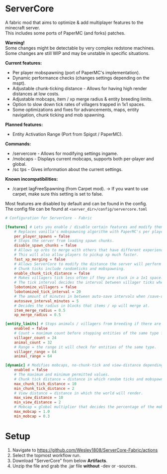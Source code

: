 # ServerCore
A fabric mod that aims to optimize & add multiplayer features to the minecraft server.\
This includes some ports of PaperMC (and forks) patches.

**Warning!**\
Some changes might be detectable by very complex redstone machines.\
Some changes are still WIP and may be unstable in specific situations.

**Current features:**
- Per player mobspawning (port of PaperMC's implementation).
- Dynamic performance checks (changes settings depending on the mspt).
- Adjustable chunk-ticking distance - Allows for having high render distances at low costs.
- Adjustable mobcaps, item / xp merge radius & entity breeding limits.
- Option to slow down tick rates of villagers trapped in 1x1 spaces.
- Some optimizations and fixes for advancements, maps, entity navigation, chunk ticking and mob spawning.

**Planned features:**
- Entity Activation Range (Port from Spigot / PaperMC).

**Commands:**
- /servercore <name> <value> - Allows for modifying settings ingame.
- /mobcaps - Displays current mobcaps, supports both per-player and global.
- /sc tps - Gives information about the current settings.

**Known incompatibilities:**
- /carpet lagFreeSpawning (from Carpet mod). -> If you want to use carpet, make sure this setting is set to false.

Most features are disabled by default and can be found in the config.\
The config file can be found at `<server_dir>/config/servercore.toml`
```toml
# Configuration for ServerCore - Fabric

[features] # Lets you enable / disable certain features and modify them.
    # Replaces vanilla's mobspawning algorithm with PaperMC's per player mobspawning.
    per_player_spawns = false
    # Stops the server from loading spawn chunks.
    disable_spawn_chunks = false
    # Allows xp orbs to merge with others that have different experience amounts.
    # This will also allow players to pickup xp much faster.
    fast_xp_merging = false
    # Allows ServerCore to modify the distance the server will perform chunk ticks at.
    # Chunk ticks include randomticks and mobspawning.
    enable_chunk_tick_distance = false
    # Makes villagers tick less often if they are stuck in a 1x1 space.
    # The tick interval decides the interval between villager ticks when lobotomized.
    lobotomize_villagers = false
    lobotomized_tick_interval = 20
    # The amount of minutes in between auto-save intervals when /save-on is active.
    autosave_interval_minutes = 5
    # Decides the radius in blocks that items / xp will merge at.
    item_merge_radius = 0.5
    xp_merge_radius = 0.5

[entity_limits] # Stops animals / villagers from breeding if there are too many of the same type nearby.
    enabled = false
    # Count = maximum count before stopping entities of the same type from breeding.
    villager_count = 24
    animal_count = 32
    # Range = the range it will check for entities of the same type.
    villager_range = 64
    animal_range = 64

[dynamic] # Modifies mobcaps, no-chunk-tick and view-distance depending on the MSPT.
    enabled = false
    # The maximum and minimum permitted values.
    # Chunk tick distance = distance in which random ticks and mobspawning can happen.
    max_chunk_tick_distance = 10
    min_chunk_tick_distance = 2
    # View distance = distance in which the world will render.
    max_view_distance = 10
    min_view_distance = 2
    # Mobcap = global multiplier that decides the percentage of the mobcap to be used.
    max_mobcap = 1.0
    min_mobcap = 0.3
```

# Setup
1. Navigate to https://github.com/Wesley1808/ServerCore-Fabric/actions
2. Select the topmost workflow run.
3. Download "ServerCore" from below **Artifacts**.
4. Unzip the file and grab the .jar file **without** -dev or -sources.
